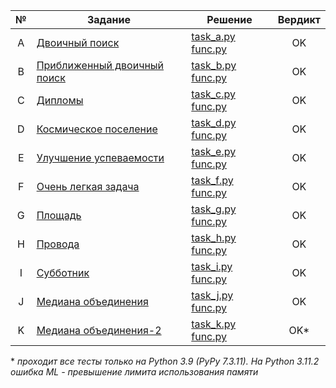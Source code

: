 | № | Задание | Решение | Вердикт |
| :-: | - | - | :-: |
| A | [Двоичный поиск](https://contest.yandex.ru/contest/27844/problems/A/) | [task_a.py](task_a.py) [func.py](func.py) | OK |
| B | [Приближенный двоичный поиск](https://contest.yandex.ru/contest/27844/problems/B/) | [task_b.py](task_b.py) [func.py](func.py) | OK |
| C | [Дипломы](https://contest.yandex.ru/contest/27844/problems/C/) | [task_c.py](task_c.py) [func.py](func.py) | OK |
| D | [Космическое поселение](https://contest.yandex.ru/contest/27844/problems/D/) | [task_d.py](task_d.py) [func.py](func.py) | OK |
| E | [Улучшение успеваемости](https://contest.yandex.ru/contest/27844/problems/E/) | [task_e.py](task_e.py) [func.py](func.py) | OK |
| F | [Очень легкая задача](https://contest.yandex.ru/contest/27844/problems/F/) | [task_f.py](task_f.py) [func.py](func.py) | OK |
| G | [Площадь](https://contest.yandex.ru/contest/27844/problems/G/) | [task_g.py](task_g.py) [func.py](func.py) | OK |
| H | [Провода](https://contest.yandex.ru/contest/27844/problems/H/) | [task_h.py](task_h.py) [func.py](func.py) | OK |
| I | [Субботник](https://contest.yandex.ru/contest/27844/problems/I/) | [task_i.py](task_i.py) [func.py](func.py) | OK |
| J | [Медиана объединения](https://contest.yandex.ru/contest/27844/problems/J/) | [task_j.py](task_j.py) [func.py](func.py) | OK |
| K | [Медиана объединения-2](https://contest.yandex.ru/contest/27844/problems/K/) | [task_k.py](task_k.py) [func.py](func.py) | OK* |

\* *проходит все тесты только на Python 3.9 (PyPy 7.3.11). На Python 3.11.2 ошибка ML - превышение лимита использования памяти*